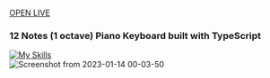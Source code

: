 <ins> [OPEN LIVE]( https://piano-typescript-keyboard.web.app/ ) </ins>

### 12 Notes (1 octave) Piano Keyboard built with TypeScript <br>

[![My Skills](https://skillicons.dev/icons?i=react,js,html,ts,firebase)](https://skillicons.dev) <br>
![Screenshot from 2023-01-14 00-03-50](https://user-images.githubusercontent.com/90527874/212434882-d80f8a40-9e35-49b1-8cc3-f7adebe94584.png)

